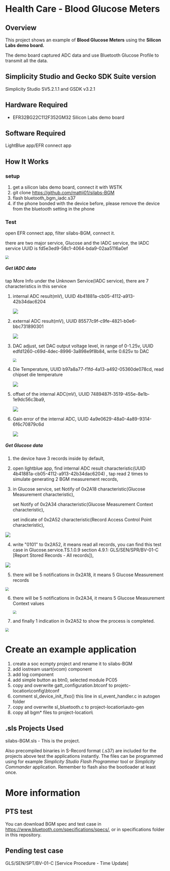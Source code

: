 # Health Care - Blood Glucose Meters  #

## Overview ##

This project shows an example of **Blood Glucose Meters** using the **Silicon Labs demo board.**

The demo board captured ADC data and use Bluetooth Glucose Profile to transmit all the data.

## Simplicity Studio and Gecko SDK Suite version ##

Simplicity Studio SV5.2.1.1 and GSDK v3.2.1

## Hardware Required ##

- EFR32BG22C112F352GM32 Silicon Labs demo board

## Software Required

LightBlue app/EFR connect app


## How It Works ##

### setup

1. get a silicon labs demo board, connect it with WSTK
2. git clone https://github.com/mattji01/silabs-BGM
3. flash bluetooth_bgm_iadc.s37
4. if the phone bonded with the device before, 
    please remove the device from the bluetooth setting in the phone

### Test

open EFR connect app, filter silabs-BGM, connect it.

there are two major service, Glucose and the IADC service, the IADC service UUID is fd5e3ed9-58c1-4064-bda9-02aa5116a0ef

<img src=".\images\service.jpg" style="zoom:67%;" />

##### Get IADC data

tap More Info under the Unknown Service(IADC service), there are 7 characteristics in this service

1. internal ADC result(mV), UUID 4b41881a-cb05-4112-a913-42b34dac6204

   ![](./images/interval_adc.jpg)

2. external ADC result(mV), UUID 85577c9f-c9fe-4821-b0e6-bbc731890301

   ![](./images/external_adc.jpg)

3. DAC adjust, set DAC output voltage level, in range of 0-1.25v, UUID edfd1260-c69d-4dec-8996-3a898e9f8b84, write 0.625v to DAC

   <img src=".\images\set_dac.jpg" style="zoom: 67%;" />

4. Die Temperature, UUID b97a8a77-f1fd-4a13-a492-05360de078cd, read chipset die temperature

   ![](./images/temperature.jpg)

5. offset of the internal ADC(mV), UUID 7489487f-3519-455e-8e1b-1e9dc56c3ba9, 

   ![](./images/offset.jpg)

6. Gain error of the internal ADC, UUID 4a9e0629-48a0-4a89-9314-6f6c70879c6d

   ![](./images/gain_error.jpg)

##### Get Glucose data

1. the device have 3 records inside by default, 

2. open lightblue app, find internal ADC result characteristic(UUID 4b41881a-cb05-4112-a913-42b34dac6204) , tap read 2 times to simulate generating 2 BGM measurement records,

3. in Glucose service, set Notify of 0x2A18 characteristic(Glucose Measurement characteristic), 

   set Notify of 0x2A34 characteristic(Glucose Measurement Context characteristic), 

   set indicate of 0x2A52 characteristic(Record Access Control Point characteristic),

![](.\images\set_notify.jpg)

4. write "0101" to 0x2A52, it means read all records, you can find this test case in Glucose.service.TS.1.0.9 section 4.9.1: GLS/SEN/SPR/BV-01-C [Report Stored Records - All records]), 

![](.\images\read_all_records.jpg)

5. there will be 5 notifications in 0x2A18, it means 5 Glucose Measurement records

<img src=".\images\measure.jpg" style="zoom:67%;" />

6. there will be 5 notifications in 0x2A34, it means 5 Glucose Measurement Context values

   <img src=".\images\context.jpg" style="zoom:67%;" />

7. and finally 1 indication in 0x2A52 to show the process is completed.

<img src=".\images\racp.jpg" style="zoom:67%;" />

# Create an example application #

1. create a soc ecmpty project and rename it to silabs-BGM
2. add iostream usart(vcom) component
3. add log component
4. add simple button as btn0, selected module PC05
5. copy and overwrite gatt_configuration.btconf to projetc-location\config\btconf
6. comment sl_device_init_lfxo() this line in sl_event_handler.c in autogen folder
7. copy and overwrite sl_bluetooth.c to project-location\auto-gen
8. copy all bgm* files to project-location\ 

## .sls Projects Used ##

silabs-BGM.sls - This is the project. 

Also precompiled binaries in S-Record format (.s37) are included for the projects above test the applications instantly. The files can be programmed using for example _Simplicity Studio Flash Programmer_ tool or _Simplicity Commander_ application. Remember to flash also the bootloader at least once.

# More information #

## PTS test ##

You can download BGM spec and test case in https://www.bluetooth.com/specifications/specs/, or in specifications folder in this repository.

## Pending test case ##

GLS/SEN/SPT/BV-01-C [Service Procedure - Time Update]

